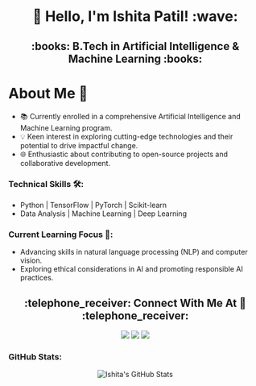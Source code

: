 <h1 align="center">👋 Hello, I'm Ishita Patil! :wave:</h1>
                                                      
<h2 align="center">:books: B.Tech in Artificial Intelligence & Machine Learning :books:</h2>

# About Me 🚀

- 📚 Currently enrolled in a comprehensive Artificial Intelligence and Machine Learning program.
- 💡 Keen interest in exploring cutting-edge technologies and their potential to drive impactful change.
- 🌐 Enthusiastic about contributing to open-source projects and collaborative development.

### Technical Skills 🛠️:

- Python | TensorFlow | PyTorch | Scikit-learn
- Data Analysis | Machine Learning | Deep Learning

### Current Learning Focus 🌱:

- Advancing skills in natural language processing (NLP) and computer vision.
- Exploring ethical considerations in AI and promoting responsible AI practices.


<h2 align="center">:telephone_receiver: Connect With Me At 🤝 :telephone_receiver:</h2>
<div align="center">
<a href="https://www.linkedin.com/in/ishitapatil03/"><img src="https://img.shields.io/badge/LinkedIn-0077B5?style=for-the-badge&logo=linkedin&logoColor=white"></a>
<a href="https://www.github.com/ishitapatil08/"><img src="https://img.shields.io/badge/GitHub-100000?style=for-the-badge&logo=github&logoColor=white"></a>
<a href="mailto:contact.ishitapatil@gmail.com"><img src="https://img.shields.io/badge/Gmail-D14836?style=for-the-badge&logo=gmail&logoColor=white"></a>
</div>

### GitHub Stats:
<p align="center">
  <img src="https://github-readme-stats.vercel.app/api?username=ishitapatil08&show_icons=true&theme=radical" alt="Ishita's GitHub Stats">
</p>
